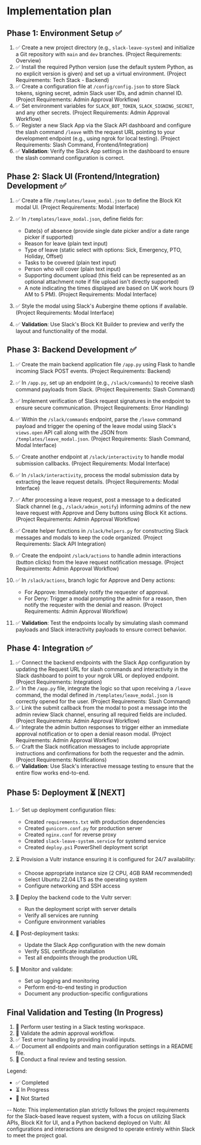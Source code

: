 # Implementation plan

## Phase 1: Environment Setup ✅

1. ✅ Create a new project directory (e.g., `slack-leave-system`) and initialize a Git repository with `main` and `dev` branches. (Project Requirements: Overview)
2. ✅ Install the required Python version (use the default system Python, as no explicit version is given) and set up a virtual environment. (Project Requirements: Tech Stack - Backend)
3. ✅ Create a configuration file at `/config/config.json` to store Slack tokens, signing secret, admin Slack user IDs, and admin channel ID. (Project Requirements: Admin Approval Workflow)
4. ✅ Set environment variables for `SLACK_BOT_TOKEN`, `SLACK_SIGNING_SECRET`, and any other secrets. (Project Requirements: Admin Approval Workflow)
5. ✅ Register a new Slack App via the Slack API dashboard and configure the slash command `/leave` with the request URL pointing to your development endpoint (e.g., using ngrok for local testing). (Project Requirements: Slash Command, Frontend/Integration)
6. ✅ **Validation**: Verify the Slack App settings in the dashboard to ensure the slash command configuration is correct.

## Phase 2: Slack UI (Frontend/Integration) Development ✅

1. ✅ Create a file `/templates/leave_modal.json` to define the Block Kit modal UI. (Project Requirements: Modal Interface)

2. ✅ In `/templates/leave_modal.json`, define fields for:

    *   Date(s) of absence (provide single date picker and/or a date range picker if supported)
    *   Reason for leave (plain text input)
    *   Type of leave (static select with options: Sick, Emergency, PTO, Holiday, Offset)
    *   Tasks to be covered (plain text input)
    *   Person who will cover (plain text input)
    *   Supporting document upload (this field can be represented as an optional attachment note if file upload isn't directly supported)
    *   A note indicating the times displayed are based on UK work hours (9 AM to 5 PM). (Project Requirements: Modal Interface)

3. ✅ Style the modal using Slack's Aubergine theme options if available. (Project Requirements: Modal Interface)

4. ✅ **Validation**: Use Slack's Block Kit Builder to preview and verify the layout and functionality of the modal.

## Phase 3: Backend Development ✅

1. ✅ Create the main backend application file `/app.py` using Flask to handle incoming Slack POST events. (Project Requirements: Backend)

2. ✅ In `/app.py`, set up an endpoint (e.g., `/slack/commands`) to receive slash command payloads from Slack. (Project Requirements: Slash Command)

3. ✅ Implement verification of Slack request signatures in the endpoint to ensure secure communication. (Project Requirements: Error Handling)

4. ✅ Within the `/slack/commands` endpoint, parse the `/leave` command payload and trigger the opening of the leave modal using Slack's `views.open` API call along with the JSON from `/templates/leave_modal.json`. (Project Requirements: Slash Command, Modal Interface)

5. ✅ Create another endpoint at `/slack/interactivity` to handle modal submission callbacks. (Project Requirements: Modal Interface)

6. ✅ In `/slack/interactivity`, process the modal submission data by extracting the leave request details. (Project Requirements: Modal Interface)

7. ✅ After processing a leave request, post a message to a dedicated Slack channel (e.g., `/slack/admin_notify`) informing admins of the new leave request with Approve and Deny buttons using Block Kit actions. (Project Requirements: Admin Approval Workflow)

8. ✅ Create helper functions in `/slack/helpers.py` for constructing Slack messages and modals to keep the code organized. (Project Requirements: Slack API Integration)

9. ✅ Create the endpoint `/slack/actions` to handle admin interactions (button clicks) from the leave request notification message. (Project Requirements: Admin Approval Workflow)

10. ✅ In `/slack/actions`, branch logic for Approve and Deny actions:

    *   For Approve: Immediately notify the requester of approval.
    *   For Deny: Trigger a modal prompting the admin for a reason, then notify the requester with the denial and reason. (Project Requirements: Admin Approval Workflow)

11. ✅ **Validation**: Test the endpoints locally by simulating slash command payloads and Slack interactivity payloads to ensure correct behavior.

## Phase 4: Integration ✅

1. ✅ Connect the backend endpoints with the Slack App configuration by updating the Request URL for slash commands and interactivity in the Slack dashboard to point to your ngrok URL or deployed endpoint. (Project Requirements: Integration)
2. ✅ In the `/app.py` file, integrate the logic so that upon receiving a `/leave` command, the modal defined in `/templates/leave_modal.json` is correctly opened for the user. (Project Requirements: Slash Command)
3. ✅ Link the submit callback from the modal to post a message into the admin review Slack channel, ensuring all required fields are included. (Project Requirements: Admin Approval Workflow)
4. ✅ Integrate the admin button responses to trigger either an immediate approval notification or to open a denial reason modal. (Project Requirements: Admin Approval Workflow)
5. ✅ Craft the Slack notification messages to include appropriate instructions and confirmations for both the requester and the admin. (Project Requirements: Notifications)
6. ✅ **Validation**: Use Slack's interactive message testing to ensure that the entire flow works end-to-end.

## Phase 5: Deployment ⏳ [NEXT]

1. ✅ Set up deployment configuration files:
   * Created `requirements.txt` with production dependencies
   * Created `gunicorn.conf.py` for production server
   * Created `nginx.conf` for reverse proxy
   * Created `slack-leave-system.service` for systemd service
   * Created `deploy.ps1` PowerShell deployment script

2. ⏳ Provision a Vultr instance ensuring it is configured for 24/7 availability:
   * Choose appropriate instance size (2 CPU, 4GB RAM recommended)
   * Select Ubuntu 22.04 LTS as the operating system
   * Configure networking and SSH access

3. 📝 Deploy the backend code to the Vultr server:
   * Run the deployment script with server details
   * Verify all services are running
   * Configure environment variables

4. 📝 Post-deployment tasks:
   * Update the Slack App configuration with the new domain
   * Verify SSL certificate installation
   * Test all endpoints through the production URL

5. 📝 Monitor and validate:
   * Set up logging and monitoring
   * Perform end-to-end testing in production
   * Document any production-specific configurations

## Final Validation and Testing (In Progress)

1. 📝 Perform user testing in a Slack testing workspace.
2. 📝 Validate the admin approval workflow.
3. ✅ Test error handling by providing invalid inputs.
4. ✅ Document all endpoints and main configuration settings in a README file.
5. 📝 Conduct a final review and testing session.

Legend:
- ✅ Completed
- ⏳ In Progress
- 📝 Not Started

-- Note: This implementation plan strictly follows the project requirements for the Slack-based leave request system, with a focus on utilizing Slack APIs, Block Kit for UI, and a Python backend deployed on Vultr. All configurations and interactions are designed to operate entirely within Slack to meet the project goal.
